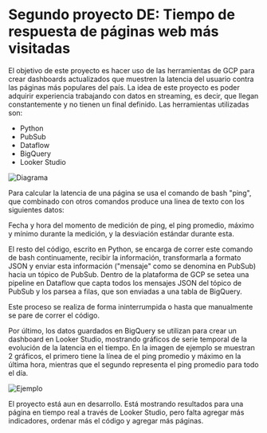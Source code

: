 # Segundo proyecto DE: Tiempo de respuesta de páginas web más visitadas

El objetivo de este proyecto es hacer uso de las herramientas de GCP para crear dashboards actualizados que muestren la latencia del usuario contra las páginas más populares del país. La idea de este proyecto es poder adquirir experiencia trabajando con datos en streaming, es decir, que llegan constantemente y no tienen un final definido. Las herramientas utilizadas son:

-  Python
-  PubSub
-  Dataflow
-  BigQuery
-  Looker Studio

![Diagrama](https://github.com/sebakjal/ping_streaming/blob/main/FlowDiagram.png)

Para calcular la latencia de una página se usa el comando de bash "ping", que combinado con otros comandos produce una linea de texto con los siguientes datos:

Fecha y hora del momento de medición de ping, el ping promedio, máximo y mínimo durante la medición, y la desviación estándar durante esta.

El resto del código, escrito en Python, se encarga de correr este comando de bash continuamente, recibir la información, transformarla a formato JSON y enviar esta información ("mensaje" como se denomina en PubSub) hacia un tópico de PubSub.
Dentro de la plataforma de GCP se setea una pipeline en Dataflow que capta todos los mensajes JSON del tópico de PubSub y los parsea a filas, que son enviadas a una tabla de BigQuery.

Este proceso se realiza de forma ininterrumpida o hasta que manualmente se pare de correr el código.

Por último, los datos guardados en BigQuery se utilizan para crear un dashboard en Looker Studio, mostrando gráficos de serie temporal de la evolución de la latencia en el tiempo. En la imagen de ejemplo se muestran 2 gráficos, el primero tiene la línea de el ping promedio y máximo en la última hora, mientras que el segundo representa el ping promedio para todo el día.

![Ejemplo](https://github.com/sebakjal/ping_streaming/blob/main/ejemplo2.png)

El proyecto está aun en desarrollo. Está mostrando resultados para una página en tiempo real a través de Looker Studio, pero falta agregar más indicadores, ordenar más el código y agregar más páginas.
